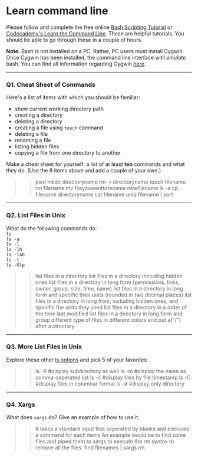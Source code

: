 # Learn command line

Please follow and complete the free online [Bash Scripting Tutorial](https://ryanstutorials.net/bash-scripting-tutorial/) or [Codecademy's Learn the Command Line](https://www.codecademy.com/learn/learn-the-command-line). These are helpful tutorials. You should be able to go through these in a couple of hours.

**Note:** Bash is not installed on a PC. Rather, PC users must install Cygwin. Once Cygwin has been installed, the command line interface witll _emulate_ bash. You can find all information regarding Cygwin [here](https://www.cygwin.com/).

---

### Q1.  Cheat Sheet of Commands  

Here's a list of items with which you should be familiar:  
* show current working directory path
* creating a directory
* deleting a directory
* creating a file using `touch` command
* deleting a file
* renaming a file
* listing hidden files
* copying a file from one directory to another

Make a cheat sheet for yourself: a list of at least **ten** commands and what they do.  (Use the 8 items above and add a couple of your own.)  

> > pwd
> > mkdir directoryname
> > rm -r directoryname
> > touch filename
> > rm filename
> > mv fileyouwanttorename newfilename
> > ls -a
> > cp filename directoryname
> > cat filename
> > uniq filename | sort
---

### Q2.  List Files in Unix   

What do the following commands do:  
`ls`  
`ls -a`  
`ls -l`  
`ls -lh`  
`ls -lah`  
`ls -t`  
`ls -Glp`  

> > list files in a directory 
> > list files in a directory including hidden ones 
> > list files in a directory in long form (permissions, links, owner, group, size, time, name)
> > list files in a directory in long form and specific their units (rounded in two decimal places)
> > list files in a directory in long from, including hidden ones, and specific the units they used
> > list files in a directory in a order of the time last modified
> > list files in a directory in long form and group different type of files in different colors and put a("/") after a directory
---

### Q3.  More List Files in Unix  

Explore these other [ls options](http://www.techonthenet.com/unix/basic/ls.php) and pick 5 of your favorites:

> > ls -R #display subdirectory as well
> > ls -m #display the name as comma-seperated list
> > ls -c #display files by file timestamp
> > ls -C #display files in columnar format
> > ls -d #display only directory

---

### Q4.  Xargs   

What does `xargs` do? Give an example of how to use it.

> > It takes a standard input that seperated by blanks and execuate a command for each items 
> > An example would be to find some files and piped them to xargs to execute the rm syntax to remove all the files. find filenames | xargs rm

 

